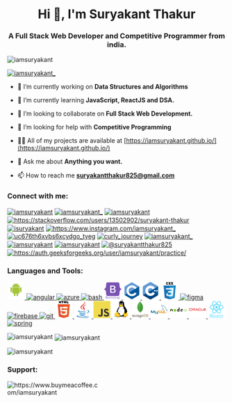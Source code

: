 <h1 align="center">Hi 👋, I'm Suryakant Thakur</h1>
<h3 align="center">A Full Stack Web Developer and Competitive Programmer from india.</h3>

<p align="left"> <img src="https://komarev.com/ghpvc/?username=iamsuryakant&label=Profile%20views&color=0e75b6&style=flat" alt="iamsuryakant" /> </p>


<p align="left"> <a href="https://twitter.com/iamsuryakant_" target="blank"><img src="https://img.shields.io/twitter/follow/iamsuryakant_?logo=twitter&style=for-the-badge" alt="iamsuryakant_" /></a> </p>

- 🔭 I’m currently working on **Data Structures and Algorithms**

- 🌱 I’m currently learning **JavaScript, ReactJS and DSA.**

- 👯 I’m looking to collaborate on **Full Stack Web Development.**

- 🤝 I’m looking for help with **Competitive Programming**

- 👨‍💻 All of my projects are available at [https://iamsuryakant.github.io/](https://iamsuryakant.github.io/)

<!-- - 📝 I regularly write articles on [https://iamsuryakant.github.io/blog](https://iamsuryakant.github.io/blog) -->

- 💬 Ask me about **Anything you want.**

- 📫 How to reach me **suryakantthakur825@gmail.com**

<h3 align="left">Connect with me:</h3>
<p align="left">
<a href="https://dev.to/iamsuryakant" target="blank"><img align="center" src="https://raw.githubusercontent.com/rahuldkjain/github-profile-readme-generator/master/src/images/icons/Social/devto.svg" alt="iamsuryakant" height="30" width="40" /></a>
<a href="https://twitter.com/iamsuryakant_" target="blank"><img align="center" src="https://raw.githubusercontent.com/rahuldkjain/github-profile-readme-generator/master/src/images/icons/Social/twitter.svg" alt="iamsuryakant_" height="30" width="40" /></a>
<a href="https://linkedin.com/in/iamsuryakant" target="blank"><img align="center" src="https://raw.githubusercontent.com/rahuldkjain/github-profile-readme-generator/master/src/images/icons/Social/linked-in-alt.svg" alt="iamsuryakant" height="30" width="40" /></a>
<a href="https://stackoverflow.com/users/https://stackoverflow.com/users/13502902/suryakant-thakur" target="blank"><img align="center" src="https://raw.githubusercontent.com/rahuldkjain/github-profile-readme-generator/master/src/images/icons/Social/stack-overflow.svg" alt="https://stackoverflow.com/users/13502902/suryakant-thakur" height="30" width="40" /></a>
<a href="https://fb.com/isuryakant" target="blank"><img align="center" src="https://raw.githubusercontent.com/rahuldkjain/github-profile-readme-generator/master/src/images/icons/Social/facebook.svg" alt="isuryakant" height="30" width="40" /></a>
<a href="https://instagram.com/https://www.instagram.com/iamsuryakant_" target="blank"><img align="center" src="https://raw.githubusercontent.com/rahuldkjain/github-profile-readme-generator/master/src/images/icons/Social/instagram.svg" alt="https://www.instagram.com/iamsuryakant_" height="30" width="40" /></a>
<a href="https://www.youtube.com/c/uc676th6xvbs6xcydgo_tyeg" target="blank"><img align="center" src="https://raw.githubusercontent.com/rahuldkjain/github-profile-readme-generator/master/src/images/icons/Social/youtube.svg" alt="uc676th6xvbs6xcydgo_tyeg" height="30" width="40" /></a>
<a href="https://www.codechef.com/users/curly_journey" target="blank"><img align="center" src="https://cdn.jsdelivr.net/npm/simple-icons@3.1.0/icons/codechef.svg" alt="curly_journey" height="30" width="40" /></a>
<a href="https://www.hackerrank.com/iamsuryakant_" target="blank"><img align="center" src="https://raw.githubusercontent.com/rahuldkjain/github-profile-readme-generator/master/src/images/icons/Social/hackerrank.svg" alt="iamsuryakant_" height="30" width="40" /></a>
<a href="https://codeforces.com/profile/iamsuryakant" target="blank"><img align="center" src="https://raw.githubusercontent.com/rahuldkjain/github-profile-readme-generator/master/src/images/icons/Social/codeforces.svg" alt="iamsuryakant" height="30" width="40" /></a>
<a href="https://www.leetcode.com/iamsuryakant" target="blank"><img align="center" src="https://raw.githubusercontent.com/rahuldkjain/github-profile-readme-generator/master/src/images/icons/Social/leet-code.svg" alt="iamsuryakant" height="30" width="40" /></a>
<a href="https://www.hackerearth.com/@suryakantthakur825" target="blank"><img align="center" src="https://raw.githubusercontent.com/rahuldkjain/github-profile-readme-generator/master/src/images/icons/Social/hackerearth.svg" alt="@suryakantthakur825" height="30" width="40" /></a>
<a href="https://auth.geeksforgeeks.org/user/https://auth.geeksforgeeks.org/user/iamsuryakant/practice/" target="blank"><img align="center" src="https://raw.githubusercontent.com/rahuldkjain/github-profile-readme-generator/master/src/images/icons/Social/geeks-for-geeks.svg" alt="https://auth.geeksforgeeks.org/user/iamsuryakant/practice/" height="30" width="40" /></a>
</p>

<h3 align="left">Languages and Tools:</h3>
<p align="left"> <a href="https://developer.android.com" target="_blank" rel="noreferrer"> <img src="https://raw.githubusercontent.com/devicons/devicon/master/icons/android/android-original-wordmark.svg" alt="android" width="40" height="40"/> </a> <a href="https://angular.io" target="_blank" rel="noreferrer"> <img src="https://angular.io/assets/images/logos/angular/angular.svg" alt="angular" width="40" height="40"/> </a> <a href="https://azure.microsoft.com/en-in/" target="_blank" rel="noreferrer"> <img src="https://www.vectorlogo.zone/logos/microsoft_azure/microsoft_azure-icon.svg" alt="azure" width="40" height="40"/> </a> <a href="https://www.gnu.org/software/bash/" target="_blank" rel="noreferrer"> <img src="https://www.vectorlogo.zone/logos/gnu_bash/gnu_bash-icon.svg" alt="bash" width="40" height="40"/> </a> <a href="https://getbootstrap.com" target="_blank" rel="noreferrer"> <img src="https://raw.githubusercontent.com/devicons/devicon/master/icons/bootstrap/bootstrap-plain-wordmark.svg" alt="bootstrap" width="40" height="40"/> </a> <a href="https://www.cprogramming.com/" target="_blank" rel="noreferrer"> <img src="https://raw.githubusercontent.com/devicons/devicon/master/icons/c/c-original.svg" alt="c" width="40" height="40"/> </a> <a href="https://www.w3schools.com/cpp/" target="_blank" rel="noreferrer"> <img src="https://raw.githubusercontent.com/devicons/devicon/master/icons/cplusplus/cplusplus-original.svg" alt="cplusplus" width="40" height="40"/> </a> <a href="https://www.w3schools.com/css/" target="_blank" rel="noreferrer"> <img src="https://raw.githubusercontent.com/devicons/devicon/master/icons/css3/css3-original-wordmark.svg" alt="css3" width="40" height="40"/> </a> <a href="https://www.figma.com/" target="_blank" rel="noreferrer"> <img src="https://www.vectorlogo.zone/logos/figma/figma-icon.svg" alt="figma" width="40" height="40"/> </a> <a href="https://firebase.google.com/" target="_blank" rel="noreferrer"> <img src="https://www.vectorlogo.zone/logos/firebase/firebase-icon.svg" alt="firebase" width="40" height="40"/> </a> <a href="https://git-scm.com/" target="_blank" rel="noreferrer"> <img src="https://www.vectorlogo.zone/logos/git-scm/git-scm-icon.svg" alt="git" width="40" height="40"/> </a> <a href="https://www.w3.org/html/" target="_blank" rel="noreferrer"> <img src="https://raw.githubusercontent.com/devicons/devicon/master/icons/html5/html5-original-wordmark.svg" alt="html5" width="40" height="40"/> </a> <a href="https://www.java.com" target="_blank" rel="noreferrer"> <img src="https://raw.githubusercontent.com/devicons/devicon/master/icons/java/java-original.svg" alt="java" width="40" height="40"/> </a> <a href="https://developer.mozilla.org/en-US/docs/Web/JavaScript" target="_blank" rel="noreferrer"> <img src="https://raw.githubusercontent.com/devicons/devicon/master/icons/javascript/javascript-original.svg" alt="javascript" width="40" height="40"/> </a> <a href="https://www.linux.org/" target="_blank" rel="noreferrer"> <img src="https://raw.githubusercontent.com/devicons/devicon/master/icons/linux/linux-original.svg" alt="linux" width="40" height="40"/> </a> <a href="https://www.mongodb.com/" target="_blank" rel="noreferrer"> <img src="https://raw.githubusercontent.com/devicons/devicon/master/icons/mongodb/mongodb-original-wordmark.svg" alt="mongodb" width="40" height="40"/> </a> <a href="https://www.mysql.com/" target="_blank" rel="noreferrer"> <img src="https://raw.githubusercontent.com/devicons/devicon/master/icons/mysql/mysql-original-wordmark.svg" alt="mysql" width="40" height="40"/> </a> <a href="https://nodejs.org" target="_blank" rel="noreferrer"> <img src="https://raw.githubusercontent.com/devicons/devicon/master/icons/nodejs/nodejs-original-wordmark.svg" alt="nodejs" width="40" height="40"/> </a> <a href="https://www.oracle.com/" target="_blank" rel="noreferrer"> <img src="https://raw.githubusercontent.com/devicons/devicon/master/icons/oracle/oracle-original.svg" alt="oracle" width="40" height="40"/> </a> <a href="https://reactjs.org/" target="_blank" rel="noreferrer"> <img src="https://raw.githubusercontent.com/devicons/devicon/master/icons/react/react-original-wordmark.svg" alt="react" width="40" height="40"/> </a> <a href="https://spring.io/" target="_blank" rel="noreferrer"> <img src="https://www.vectorlogo.zone/logos/springio/springio-icon.svg" alt="spring" width="40" height="40"/> </a> </p>



<p><img align="left" src="https://github-readme-stats.vercel.app/api/top-langs?username=iamsuryakant&show_icons=true&locale=en&layout=compact" alt="iamsuryakant" /></p>

<p>&nbsp;<img align="center" src="https://github-readme-stats.vercel.app/api?username=iamsuryakant&show_icons=true&locale=en" alt="iamsuryakant" /></p>

<p><img align="center" src="https://github-readme-streak-stats.herokuapp.com/?user=iamsuryakant&" alt="iamsuryakant" /></p>


<h3 align="left">Support:</h3>
<p><a href="https://www.buymeacoffee.com/iamsuryakant"> <img align="left" src="https://cdn.buymeacoffee.com/buttons/v2/default-yellow.png" height="50" width="210" alt="https://www.buymeacoffee.com/iamsuryakant" /></a></p><br><br>
